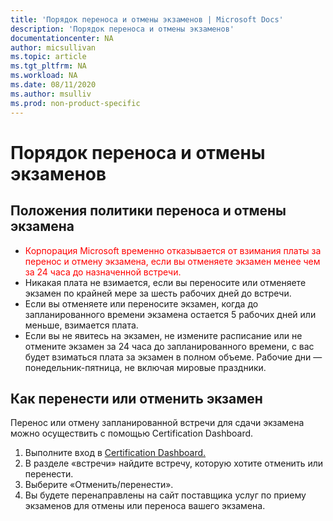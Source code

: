 ```yaml
---
title: 'Порядок переноса и отмены экзаменов | Microsoft Docs'
description: 'Порядок переноса и отмены экзаменов' 
documentationcenter: NA 
author: micsullivan
ms.topic: article
ms.tgt_pltfrm: NA
ms.workload: NA
ms.date: 08/11/2020
ms.author: msulliv
ms.prod: non-product-specific
---
```

# Порядок переноса и отмены экзаменов

## Положения политики переноса и отмены экзамена

- <div><font color='red'>Корпорация Microsoft временно отказывается от взимания платы за перенос и отмену экзамена, если вы отменяете экзамен менее чем за 24 часа до назначенной встречи.</font></div>
- Никакая плата не взимается, если вы переносите или отменяете экзамен по крайней мере за шесть рабочих дней до встречи.
- Если вы отменяете или переносите экзамен, когда до запланированного времени экзамена остается 5 рабочих дней или меньше, взимается плата.
- Если вы не явитесь на экзамен, не измените расписание или не отмените экзамен за 24 часа до запланированного времени, с вас будет взиматься плата за экзамен в полном объеме. Рабочие дни — понедельник-пятница, не включая мировые праздники.

## Как перенести или отменить экзамен

Перенос или отмену запланированной встречи для сдачи экзамена можно осуществить с помощью Certification Dashboard.

1. Выполните вход в [Certification Dashboard.](https://aka.ms/CertDashboard)
2. В разделе «встречи» найдите встречу, которую хотите отменить или перенести.
3. Выберите «Отменить/перенести».
4. Вы будете перенаправлены на сайт поставщика услуг по приему экзаменов для отмены или переноса вашего экзамена.